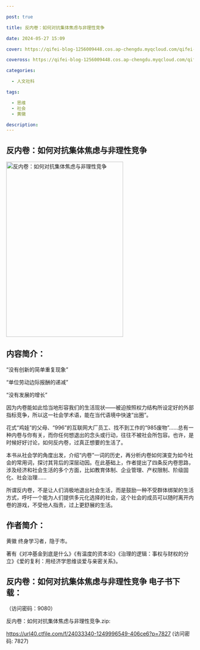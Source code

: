 ```yaml
---

post: true

title: 反内卷：如何对抗集体焦虑与非理性竞争

date: 2024-05-27 15:09

cover: https://qifei-blog-1256009448.cos.ap-chengdu.myqcloud.com/qifei-blog/660a0fe69f345e8d03c07f1b.jpg

coveross: https://qifei-blog-1256009448.cos.ap-chengdu.myqcloud.com/qifei-blog/660a0fe69f345e8d03c07f1b.jpg

categories:

  - 人文社科

tags:

  - 思维
  - 社会
  - 黄徽

description:
---
```


## 反内卷：如何对抗集体焦虑与非理性竞争
<img alt="反内卷：如何对抗集体焦虑与非理性竞争 " class="aligncenter loaded" data-was-processed="true" decoding="async" fetchpriority="high" height="471" src="https://qifei-blog-1256009448.cos.ap-chengdu.myqcloud.com/qifei-blog/660a0fe69f345e8d03c07f1b.jpg " style="cursor: zoom-in;" width="314"/>

## 内容简介：

“没有创新的简单重复现象”

“单位劳动边际报酬的递减”

“没有发展的增长”

因为内卷能如此恰当地形容我们的生活现状——被迫按照权力结构所设定好的外部指标竞争，所以这一社会学术语，能在当代语境中快速“出圈”。

花式“鸡娃”的父母、“996”的互联网大厂员工、找不到工作的“985废物”……总有一种内卷与你有关，而你任何想退出的念头或行动，往往不被社会所包容。也许，是时候好好讨论，如何反内卷，过真正想要的生活了。

本书从社会学的角度出发，介绍“内卷”一词的历史，再分析内卷如何演变为如今社会的常用词，探讨其背后的深层动因。在此基础上，作者提出了四条反内卷思路，涉及经济和社会生活的多个方面，比如教育体制、企业管理、产权限制、阶级固化、社会治理……

所谓反内卷，不是让人们消极地退出社会生活，而是鼓励一种不受群体绑架的生活方式，呼吁一个能为人们提供多元化选择的社会，这个社会的成员可以随时离开内卷的游戏，不受他人指责，过上更舒展的生活。

## 作者简介：

黄徽 终身学习者，隐于市。

著有《对冲基金到底是什么》《有温度的资本论》《治理的逻辑：事权与财权的分立》《爱的复利：用经济学思维谈爱与亲密关系》。

## 反内卷：如何对抗集体焦虑与非理性竞争 电子书下载：

 （访问密码：9080）

反内卷：如何对抗集体焦虑与非理性竞争.zip: 

https://url40.ctfile.com/f/24033340-1249996549-406ce6?p=7827 (访问密码: 7827)
